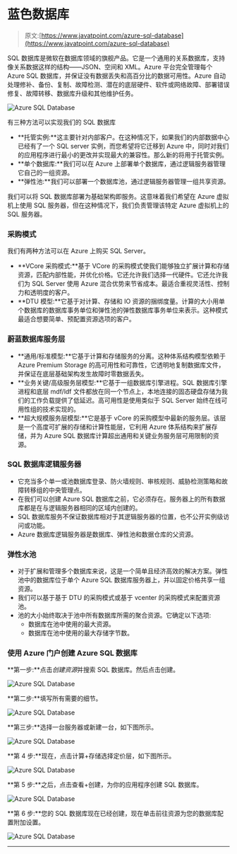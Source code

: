 # 蓝色数据库

> 原文:[https://www.javatpoint.com/azure-sql-database](https://www.javatpoint.com/azure-sql-database)

SQL 数据库是微软在数据库领域的旗舰产品。它是一个通用的关系数据库，支持像关系数据这样的结构——JSON、空间和 XML。Azure 平台完全管理每个 Azure SQL 数据库，并保证没有数据丢失和高百分比的数据可用性。Azure 自动处理修补、备份、复制、故障检测、潜在的底层硬件、软件或网络故障、部署错误修复、故障转移、数据库升级和其他维护任务。

![Azure SQL Database](../Images/0c73c4e31b605118226ce5f640414b96.png)

有三种方法可以实现我们的 SQL 数据库

*   **托管实例:**这主要针对内部客户。在这种情况下，如果我们的内部数据中心已经有了一个 SQL server 实例，而您希望将它迁移到 Azure 中，同时对我们的应用程序进行最小的更改并实现最大的兼容性。那么新的将用于托管实例。
*   **单个数据库:**我们可以在 Azure 上部署单个数据库，通过逻辑服务器管理它自己的一组资源。
*   **弹性池:**我们可以部署一个数据库池，通过逻辑服务器管理一组共享资源。

我们可以将 SQL 数据库部署为基础架构即服务。这意味着我们希望在 Azure 虚拟机上使用 SQL 服务器，但在这种情况下，我们负责管理该特定 Azure 虚拟机上的 SQL 服务器。

### 采购模式

我们有两种方法可以在 Azure 上购买 SQL Server。

*   **VCore 采购模式:**基于 VCore 的采购模式使我们能够独立扩展计算和存储资源，匹配内部性能，并优化价格。它还允许我们选择一代硬件。它还允许我们为 SQL Server 使用 Azure 混合优势来节省成本。最适合重视灵活性、控制力和透明度的客户。
*   **DTU 模型:**它基于对计算、存储和 IO 资源的捆绑度量。计算的大小用单个数据库的数据库事务单位和弹性池的弹性数据库事务单位来表示。这种模式最适合想要简单、预配置资源选项的客户。

### 蔚蓝数据库服务层

*   **通用/标准模型:**它基于计算和存储服务的分离。这种体系结构模型依赖于 Azure Premium Storage 的高可用性和可靠性，它透明地复制数据库文件，并保证在底层基础架构发生故障时零数据丢失。
*   **业务关键/高级服务层模型:**它基于一组数据库引擎进程。SQL 数据库引擎进程和底层 mdf/ldf 文件都放在同一个节点上，本地连接的固态硬盘存储为我们的工作负载提供了低延迟。高可用性是使用类似于 SQL Server 始终在线可用性组的技术实现的。
*   **超大规模服务层模型:**它是基于 vCore 的采购模型中最新的服务层。该层是一个高度可扩展的存储和计算性能层，它利用 Azure 体系结构来扩展存储，并为 Azure SQL 数据库计算超出通用和关键业务服务层可用限制的资源。

### SQL 数据库逻辑服务器

*   它充当多个单一或池数据库登录、防火墙规则、审核规则、威胁检测策略和故障转移组的中央管理点。
*   在我们可以创建 Azure SQL 数据库之前，它必须存在。服务器上的所有数据库都是在与逻辑服务器相同的区域内创建的。
*   SQL 数据库服务不保证数据库相对于其逻辑服务器的位置，也不公开实例级访问或功能。
*   Azure 数据库逻辑服务器是数据库、弹性池和数据仓库的父资源。

### 弹性水池

*   对于扩展和管理多个数据库来说，这是一个简单且经济高效的解决方案。弹性池中的数据库位于单个 Azure SQL 数据库服务器上，并以固定价格共享一组资源。
*   我们可以基于基于 DTU 的采购模式或基于 vcenter 的采购模式来配置资源池。
*   池的大小始终取决于池中所有数据库所需的聚合资源。它确定以下选项:
    *   数据库在池中使用的最大资源。
    *   数据库在池中使用的最大存储字节数。

### 使用 Azure 门户创建 Azure SQL 数据库

**第一步:**点击*创建资源*并搜索 SQL 数据库。然后点击创建。

![Azure SQL Database](../Images/23b16014ab0e59d7a15bbb0cecffaef1.png)

**第二步:**填写所有需要的细节。

![Azure SQL Database](../Images/b0be9b4fb8886850e6b9eed1b108d162.png)

**第三步:**选择一台服务器或新建一台，如下图所示。

![Azure SQL Database](../Images/1ed436709f0b3aa9ab6f56f47ef06171.png)

**第 4 步:**现在，点击计算+存储选择定价层，如下图所示。

![Azure SQL Database](../Images/62ea8b09adc66c84f96381123ef9beb5.png)

**第 5 步:**之后，点击查看+创建，为你的应用程序创建 SQL 数据库。

![Azure SQL Database](../Images/f2c1297afb29c68bd5d83fd24da8182b.png)

**第 6 步:**您的 SQL 数据库现在已经创建，现在单击前往资源为您的数据库配置附加设置。

![Azure SQL Database](../Images/d8cab9df9d315db71db5a6c4630042cc.png)

* * *